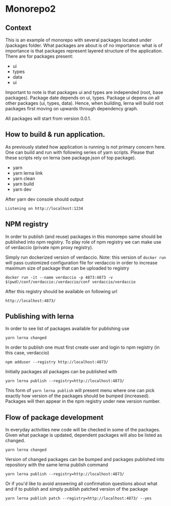 # Monorepo2

## Context
This is an example of monorepo with several packages located under /packages folder. What packages are about is of no importance: what is of importance is that packages represent layered structure of the application. There are for packages present:
* ui
* types
* data
* ui

Important to note is that packages ui and types are independed (root, base packages). Package date depends on ui, types. Package ui depens on all other packages (ui, types, data). Hence, when building, lerna will build root packages first moving on upwards through dependency graph. 

All packages will start from version 0.0.1.

## How to build & run application.
As previously stated how application is running is not primary concern here. One can build and run with following series of yarn scripts. Please that these scripts rely on lerna (see package.json of top package).

* yarn
* yarn lerna link
* yarn clean
* yarn build
* yarn dev 

After yarn dev console should output
```
Listening on http://localhost:1234
```
## NPM registry
In order to publish (and reuse) packages in this monorepo same should be published into npm registry. To play role of npm registry we can make use of verdaccio (private npm proxy registry).

Simply run dockerized version of verdaccio. Note: this version of ```docker run``` will pass customized configuration file for verdaccio in order to increase maximum size of package that can be uploaded to registry
```
docker run -it --name verdaccio -p 4873:4873 -v $(pwd)/conf/verdaccio:/verdaccio/conf verdaccio/verdaccio
```

After this registry should be available on following url
```
http://localhost:4873/
```

## Publishing with lerna
In order to see list of packages available for publishing use
```
yarn lerna changed
```

In order to publish one must first create user and login to npm registry (in this case, verdaccio)
```
npm adduser --registry http://localhost:4873/
```

Initially packages all packages can be published with
```
yarn lerna publish --registry=http://localhost:4873/
```

This form of ```yarn lerna publish``` will present menu where one can pick exactly how version of the packages should be bumped (increased). Packages will then appear in the npm registry under new version number. 

## Flow of package development
In everyday activities new code will be checked in some of the packages. Given what package is updated, dependent packages will also be listed as changed. 
```
yarn lerna changed
```

Version of changed packages can be bumped and packages published into repository with the same lerna publish command
```
yarn lerna publish --registry=http://localhost:4873/
```

Or if you'd like to avoid answering all confirmation questions about what and if to publish and simply publish patched version of the package
```
yarn lerna publish patch --registry=http://localhost:4873/ --yes
```
